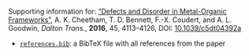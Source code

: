 Supporting information for: [“Defects and Disorder in Metal-Organic Frameworks”](http://dx.doi.org/10.1039/c5dt04392a), A. K. Cheetham, T. D. Bennett, F.-X. Coudert, and A. L. Goodwin, _Dalton Trans._, **2016**, 45, 4113–4126, DOI: [10.1039/c5dt04392a](http://dx.doi.org/10.1039/c5dt04392a)

- [`references.bib`](references.bib): a BibTeX file with all references from the paper
